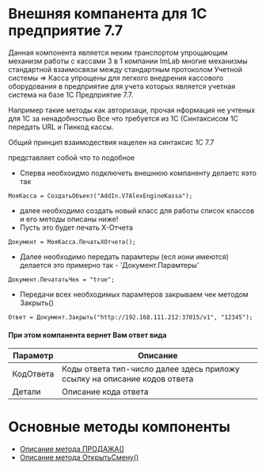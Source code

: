 # Внешняя компанента для 1С предприятие 7.7

Данная компонента является неким транспортом упрощающим механизм работы с кассами 3 в 1 компании ImLab
многие механизмы стандартной взаимосвязи между стандартным протоколом Учетной системы => Касса упрощены 
для легкого внедрения кассового оборудования в предприятие для учета которых является учетная система на базе 
1С Предприятие 7.7.

Например такие методы как авторизаци, прочая нформация не учтеных для 1С за ненадобностью 
Все что требуется из 1С (Синтаксисом 1С передать URL  и  Пинкод кассы.

Общий принцип взаимодествия нацелен на синтаксис 1С 7.7

представляет собой что то подобное


* Сперва необхоидмо подключеть внешнюю компаненту делаетс яэто так
```
МояКасса = СоздатьОбъект("AddIn.V7AlexEngineKassa");
```
* далее необходимо создать новый класс для работы список классов и его методы описаны ниже!
* Пусть это будет печать X-Отчета
```
Документ = МояКасса.ПечатьХОтчета();
```
* Далее необходимо передать парамтеры (есл иони имеются) делается это примерно так - 'Документ.Парамтеры'
```
Документ.ПечататьЧек = "true";
```
* Передачи всех необходимых парамтеров закрываем чек методом Закрыть()
```
Ответ = Документ.Закрыть("http://192.168.111.212:37015/v1", "12345");
```
#### При этом компанента вернет Вам ответ вида

Параметр | Описание
---|---
КодОтвета | Коды ответа тип-число далее здесь приложу ссылку на описание кодов ответа 
Детали |  Описание кода ответа


# Основные методы компоненты

* [Описание метода ПРОДАЖА()](./README_SALE.md)
* [Описание метода ОткрытьСмену()](./README_OPEN_SHIFT.md)
  

